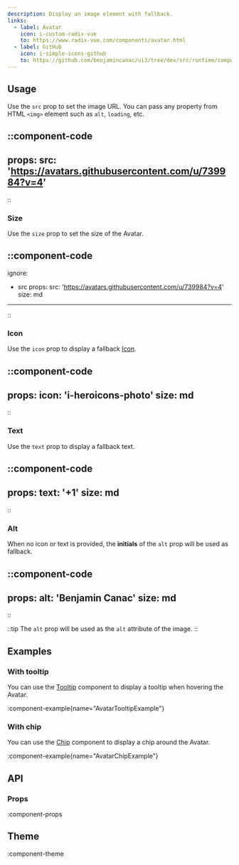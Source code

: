 ```yaml
---
description: Display an image element with fallback.
links:
  - label: Avatar
    icon: i-custom-radix-vue
    to: https://www.radix-vue.com/components/avatar.html
  - label: GitHub
    icon: i-simple-icons-github
    to: https://github.com/benjamincanac/ui3/tree/dev/src/runtime/components/Avatar.vue
---
```


## Usage

Use the `src` prop to set the image URL. You can pass any property from HTML `<img>` element such as `alt`, `loading`, etc.

::component-code
---
props:
  src: 'https://avatars.githubusercontent.com/u/739984?v=4'
---
::

### Size

Use the `size` prop to set the size of the Avatar.

::component-code
---
ignore:
  - src
props:
  src: 'https://avatars.githubusercontent.com/u/739984?v=4'
  size: md
---
::

### Icon

Use the `icon` prop to display a fallback [Icon](/components/icon).

::component-code
---
props:
  icon: 'i-heroicons-photo'
  size: md
---
::

### Text

Use the `text` prop to display a fallback text.

::component-code
---
props:
  text: '+1'
  size: md
---
::

### Alt

When no icon or text is provided, the **initials** of the `alt` prop will be used as fallback.

::component-code
---
props:
  alt: 'Benjamin Canac'
  size: md
---
::

::tip
The `alt` prop will be used as the `alt` attribute of the image.
::

## Examples

### With tooltip

You can use the [Tooltip](/components/tooltip) component to display a tooltip when hovering the Avatar.

:component-example{name="AvatarTooltipExample"}

### With chip

You can use the [Chip](/components/chip) component to display a chip around the Avatar.

:component-example{name="AvatarChipExample"}

## API

### Props

:component-props

## Theme

:component-theme
